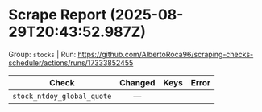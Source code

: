 # Scrape Report (2025-08-29T20:43:52.987Z)

Group: `stocks`  |  Run: https://github.com/AlbertoRoca96/scraping-checks-scheduler/actions/runs/17333852455

| Check | Changed | Keys | Error |
|---|:---:|:--|:--|
| `stock_ntdoy_global_quote` | — |  |  |
